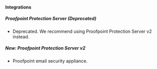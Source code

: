
#### Integrations
##### Proofpoint Protection Server (Deprecated)
- Deprecated. We recommend using Proofpoint Protection Server v2 instead.

##### New: Proofpoint Protection Server v2
- Proofpoint email security appliance.
